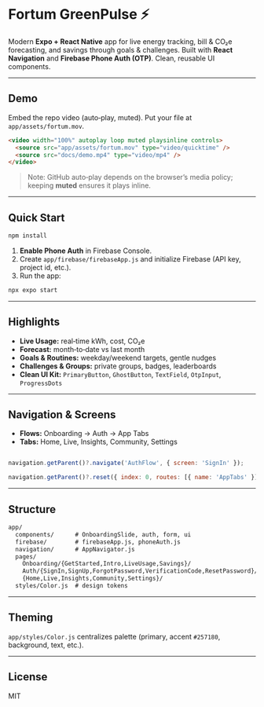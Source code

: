 # Fortum GreenPulse ⚡️

Modern **Expo + React Native** app for live energy tracking, bill & CO₂e forecasting, and savings through goals & challenges. Built with **React Navigation** and **Firebase Phone Auth (OTP)**. Clean, reusable UI components.

---

## Demo

Embed the repo video (auto‑play, muted). Put your file at `app/assets/fortum.mov`.

```html
<video width="100%" autoplay loop muted playsinline controls>
  <source src="app/assets/fortum.mov" type="video/quicktime" />
  <source src="docs/demo.mp4" type="video/mp4" />
</video>
```

> Note: GitHub auto‑play depends on the browser’s media policy; keeping **muted** ensures it plays inline.

---

## Quick Start

```bash
npm install        
```

1. **Enable Phone Auth** in Firebase Console.
2. Create `app/firebase/firebaseApp.js` and initialize Firebase (API key, project id, etc.).
3. Run the app:

```bash
npx expo start   
```

---

## Highlights

* **Live Usage:** real‑time kWh, cost, CO₂e
* **Forecast:** month‑to‑date vs last month
* **Goals & Routines:** weekday/weekend targets, gentle nudges
* **Challenges & Groups:** private groups, badges, leaderboards
* **Clean UI Kit:** `PrimaryButton`, `GhostButton`, `TextField`, `OtpInput`, `ProgressDots`

---

## Navigation & Screens

* **Flows:** Onboarding → Auth → App Tabs
* **Tabs:** Home, Live, Insights, Community, Settings

```js

navigation.getParent()?.navigate('AuthFlow', { screen: 'SignIn' });

navigation.getParent()?.reset({ index: 0, routes: [{ name: 'AppTabs' }] });
```

---

## Structure

```txt
app/
  components/      # OnboardingSlide, auth, form, ui
  firebase/        # firebaseApp.js, phoneAuth.js
  navigation/      # AppNavigator.js
  pages/
    Onboarding/{GetStarted,Intro,LiveUsage,Savings}/
    Auth/{SignIn,SignUp,ForgotPassword,VerificationCode,ResetPassword}/
    {Home,Live,Insights,Community,Settings}/
  styles/Color.js  # design tokens
```

---

## Theming

`app/styles/Color.js` centralizes palette (primary, accent `#257180`, background, text, etc.).

---

## License

MIT

